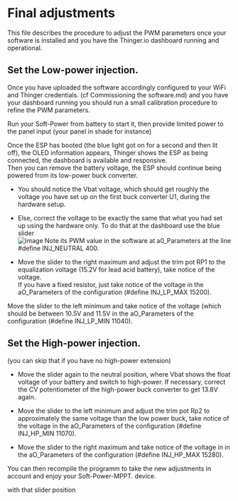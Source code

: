 # Final adjustments
This file describes the procedure to adjust the PWM parameters once your software is installed and you have the Thinger.io dashboard running and operational.

## Set the Low-power injection.
Once you have uploaded the software accordingly configured to your WiFi and Thinger credentials. (cf Commissioning the software.md) and you have your dashboard running
you should run a small calibration procedure to refine the PWM parameters.

Run your Soft-Power from battery to start it, then provide limited power to the panel input (your panel in shade for instance)

Once the ESP has booted (the blue light got on for a second and then lit off), the OLED information appears,  Thinger shows the ESP as being connected, the dashboard is available and responsive.  
Then you can remove the battery voltage, the ESP should continue being powered from its low-power buck converter.

- You should notice the Vbat voltage, which should get roughly the voltage you have set up on the first buck converter U1, during the hardware setup.  

- Else, correct the voltage to be exactly the same that what you had set up using the hardware only.
To do that at the dashboard use the blue slider  
![image](https://user-images.githubusercontent.com/14197155/106478854-f229ac00-64a9-11eb-943e-c67a4a8e8d9e.png)
Note its PWM value in the software at a0_Parameters at the line #define INJ_NEUTRAL 400.  

- Move the slider to the right maximum and adjust the trim pot RP1 to the equalization voltage (15.2V for lead acid battery), take notice of the voltage.  
If you have a fixed resistor, just take notice of the voltage in the aO_Parameters of the configuration (#define INJ_LP_MAX  15200).

Move the slider to the left minimum and take notice of the voltage (which should be between 10.5V and 11.5V in the aO_Parameters of the configuration (#define INJ_LP_MIN  11040).

## Set the High-power injection.
(you can skip that if you have no high-power extension)
- Move the slider again to the neutral position, where Vbat shows the float voltage of your battery and switch to high-power. If necessary, correct the CV potentiometer of the high-power buck converter to get 13.8V again.

- Move the slider to the left minimum and adjust the trim pot Rp2 to approximately the same voltage than the low power buck, take notice of the voltage in the aO_Parameters of the configuration (#define INJ_HP_MIN  11070).

- Move the slider to the right maximum and take notice of the voltage in in the aO_Parameters of the configuration (#define INJ_HP_MAX  15280).

You can then recompile the programm to take the new adjustments in account and enjoy your Soft-Power-MPPT. device.


with that slider position

